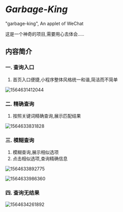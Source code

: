 #  *Garbage-King* 

"garbage-king", An applet of  WeChat 

 这是一个神奇的项目,需要用心去体会.....

## 内容简介

### 一. 查询入口

1. 首页入口便捷,小程序整体风格统一和谐,简洁而不简单

![1564631412044](C:\Users\xdf\AppData\Roaming\Typora\typora-user-images\1564631412044.png)



### 二. 精确查询

1. 按照关键词精确查询,展示匹配结果

![1564633831828](C:\Users\xdf\AppData\Roaming\Typora\typora-user-images\1564633831828.png)

### 三. 模糊查询

1. 模糊查询,展示相似选项
2. 点击相似选项,查询精确信息

![1564633892775](C:\Users\xdf\AppData\Roaming\Typora\typora-user-images\1564633892775.png)

![1564633986360](C:\Users\xdf\AppData\Roaming\Typora\typora-user-images\1564633986360.png)

### 四.  查询无结果

![1564634261892](C:\Users\xdf\AppData\Roaming\Typora\typora-user-images\1564634261892.png)